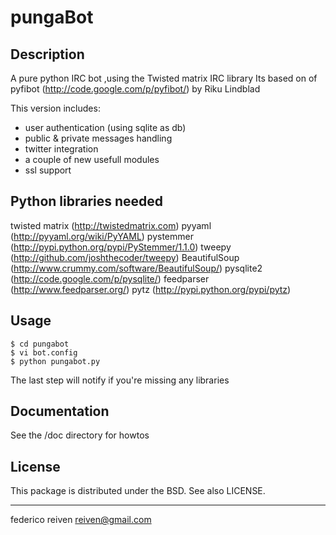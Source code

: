 pungaBot
========

Description
-----------

A pure python IRC bot ,using the Twisted matrix IRC library
Its based on of pyfibot (http://code.google.com/p/pyfibot/) by Riku Lindblad

This version includes:

* user authentication (using sqlite as db)
* public & private messages handling
* twitter integration
* a couple of new usefull modules
* ssl support

Python libraries needed
-----------

twisted matrix (http://twistedmatrix.com)
pyyaml (http://pyyaml.org/wiki/PyYAML)
pystemmer (http://pypi.python.org/pypi/PyStemmer/1.1.0)
tweepy (http://github.com/joshthecoder/tweepy)
BeautifulSoup (http://www.crummy.com/software/BeautifulSoup/)
pysqlite2 (http://code.google.com/p/pysqlite/)
feedparser (http://www.feedparser.org/)
pytz (http://pypi.python.org/pypi/pytz)

Usage
-----------

    $ cd pungabot
    $ vi bot.config
    $ python pungabot.py 

The last step will notify if you're missing any libraries 

Documentation
-----------

See the /doc directory for howtos

License
-----------

This package is distributed under the BSD. See also LICENSE.


----------------------------------------------------------------
federico reiven <reiven@gmail.com>
